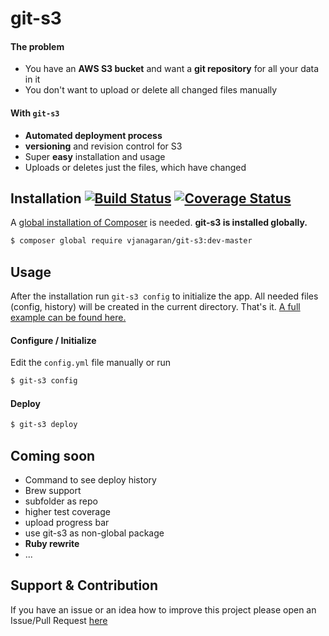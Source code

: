 git-s3
======

#### The problem
* You have an __AWS S3 bucket__ and want a __git repository__ for all your data in it
* You don't want to upload or delete all changed files manually

#### With `git-s3`
* __Automated deployment process__
* __versioning__ and revision control for S3
* Super __easy__ installation and usage
* Uploads or deletes just the files, which have changed


## Installation [![Build Status](https://travis-ci.org/vjanagaran/git-s3.png)](https://travis-ci.org/vjanagaran/git-s3) [![Coverage Status](https://coveralls.io/repos/vjanagaran/git-s3/badge.png?branch=master)](https://coveralls.io/r/vjanagaran/git-s3?branch=master)
A [global installation of Composer](https://github.com/vjanagaran/git-s3/blob/master/doc/COMPOSER.md) is needed. __git-s3 is installed globally.__
```sh
$ composer global require vjanagaran/git-s3:dev-master
```

## Usage
After the installation run `git-s3 config` to initialize the app.  All needed files (config, history) will be created in the current directory. That's it. [A full example can be found here.](https://github.com/vjanagaran/git-s3/blob/master/doc/EXAMPLE.md)

#### Configure / Initialize
Edit the `config.yml` file manually or run
```sh
$ git-s3 config
```

#### Deploy
```sh
$ git-s3 deploy
```

## Coming soon
* Command to see deploy history
* Brew support
* subfolder as repo
* higher test coverage
* upload progress bar
* use git-s3 as non-global package
* __Ruby rewrite__
* ...

## Support & Contribution
If you have an issue or an idea how to improve this project please open an Issue/Pull Request [here](https://github.com/vjanagaran/git-s3/issues)
